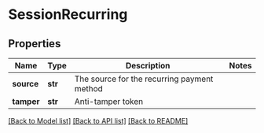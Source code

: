 # SessionRecurring

## Properties
Name | Type | Description | Notes
------------ | ------------- | ------------- | -------------
**source** | **str** | The source for the recurring payment method | 
**tamper** | **str** | Anti-tamper token | 

[[Back to Model list]](../README.md#documentation-for-models) [[Back to API list]](../README.md#documentation-for-api-endpoints) [[Back to README]](../README.md)


